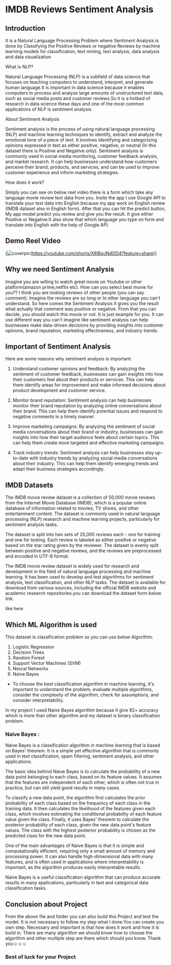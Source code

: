 
# IMDB Reviews Sentiment Analysis

## Introduction
It is a Natural Language Processing Problem where Sentiment Analysis is done by Classifying the Positive Reviews or negative Reviews by machine learning models for classification, text mining, text analysis, data analysis and data visualization

What is NLP?

Natural Language Processing (NLP) is a subfield of data science that focuses on teaching computers to understand, interpret, and generate human language.It is important in data science because it enables computers to process and analyze large amounts of unstructured text data, such as social media posts and customer reviews.So it is a hotbed of research in data science these days and one of the most common applications of NLP is sentiment analysis.

About Sentiment Analysis

Sentiment analysis is the process of using natural language processing (NLP) and machine learning techniques to identify, extract and analyze the emotional tone of a piece of text. It involves identifying and categorizing opinions expressed in text as either positive, negative, or neutral (In this dataset there is Positive and Negative only). Sentiment analysis is commonly used in social media monitoring, customer feedback analysis, and market research. It can help businesses understand how customers perceive their brand, products, and services, and can be used to improve customer experience and inform marketing strategies.

How does it work?

Simply you can see on below reel video there is a form which take any language movie review text data from you. Insite the app I use Google API to translate your text data into English because my app work on English review (IMDB dataset also in English form). After that you can hit the predict button, My app model predict you review and give you the result. It give either Positive  or Negative.It also show that which language you type on form and translate into English with the help of Google API. 





## Demo Reel Video


(![coverpic](https://user-images.githubusercontent.com/115888876/224524916-9eebcaa9-4c11-42e7-bffc-c342c8281d56.png)(https://youtube.com/shorts/X8IBqJN4DD4?feature=share)]




## Why we need Sentiment Analysis

Imagine you are willing to watch great movie on Youtube or other platform(amazon prime,netflix etc). How can you select best movie for you?? I think you are looking reviews of other people (you can say comment). Imagine the reviews are so long or In other language you can't understand. So here comes the Sentiment Analysis it gives you the result what actually that comment was positive or negative. From that you can decide, you should watch this movie or not. It is just example for you. It can use different way you can't imagine like sentiment analysis can help businesses make data-driven decisions by providing insights into customer opinions, brand reputation, marketing effectiveness, and industry trends.


## Important of Sentiment Analysis

Here are some reasons why sentiment analysis is important:

1. Understand customer opinions and feedback: By analyzing the sentiment of customer feedback, businesses can gain insights into how their customers feel about their products or services. This can help them identify areas for improvement and make informed decisions about product development and customer service.

2. Monitor brand reputation: Sentiment analysis can help businesses monitor their brand reputation by analyzing online conversations about their brand. This can help them identify potential issues and respond to negative comments in a timely manner.

3. Improve marketing campaigns: By analyzing the sentiment of social media conversations about their brand or industry, businesses can gain insights into how their target audience feels about certain topics. This can help them create more targeted and effective marketing campaigns.

4. Track industry trends: Sentiment analysis can help businesses stay up-to-date with industry trends by analyzing social media conversations about their industry. This can help them identify emerging trends and adapt their business strategies accordingly.
## IMDB Datasets

The IMDB movie review dataset is a collection of 50,000 movie reviews from the Internet Movie Database (IMDB), which is a popular online database of information related to movies, TV shows, and other entertainment content. The dataset is commonly used in natural language processing (NLP) research and machine learning projects, particularly for sentiment analysis tasks.

The dataset is split into two sets of 25,000 reviews each - one for training and one for testing. Each review is labeled as either positive or negative based on the star rating given by the reviewer. The dataset is evenly split between positive and negative reviews, and the reviews are preprocessed and encoded in UTF-8 format.

The IMDB movie review dataset is widely used for research and development in the field of natural language processing and machine learning. It has been used to develop and test algorithms for sentiment analysis, text classification, and other NLP tasks. The dataset is available for download from various sources, including the official IMDB website and academic research repositories.you can download the dataset form below link.

like here 
## Which ML Algorithm is used

This dataset is classification problem so you can use below Algorithm:
1. Logistic Regression
2. Decision Trees
3. Random Forest
4. Support Vector Machines (SVM)
5. Neural Networks
6. Naive Bayes

- To choose the best classification algorithm in machine learning, it's important to understand the problem, evaluate multiple algorithms, consider the complexity of the algorithm, check for assumptions, and consider interpretability.

In my project I used Naive Bayes algorithm because it give 92+ accuracy which is more than other algorithm and my dataset is binary classification problem.

### Naive Bayes :

Naive Bayes is a classification algorithm in machine learning that is based on Bayes' theorem. It is a simple yet effective algorithm that is commonly used in text classification, spam filtering, sentiment analysis, and other applications.

The basic idea behind Naive Bayes is to calculate the probability of a new data point belonging to each class, based on its feature values. It assumes that the features are independent of each other, which is often not true in practice, but can still yield good results in many cases.

To classify a new data point, the algorithm first calculates the prior probability of each class based on the frequency of each class in the training data. It then calculates the likelihood of the features given each class, which involves estimating the conditional probability of each feature value given the class. Finally, it uses Bayes' theorem to calculate the posterior probability of each class, given the new data point's feature values. The class with the highest posterior probability is chosen as the predicted class for the new data point.

One of the main advantages of Naive Bayes is that it is simple and computationally efficient, requiring only a small amount of memory and processing power. It can also handle high-dimensional data with many features, and is often used in applications where interpretability is important, as the algorithm produces easily interpretable results.

Naive Bayes is a useful classification algorithm that can produce accurate results in many applications, particularly in text and categorical data classification tasks.



## Conclusion about Project
From the above file and folder you can also build this Project and test the model. It is not necessary to follow my step what I done.You can create you own step. Necessary and important is that how does it work and how it is build in. There are many algorithm we should know how to choose the algorithm and other multiple step are there which should you know. Thank you☺️☺️☺️

### Best of luck for your Project
